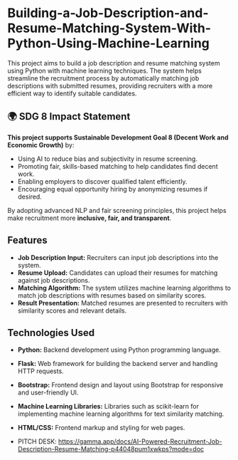 # Building-a-Job-Description-and-Resume-Matching-System-With-Python-Using-Machine-Learning


This project aims to build a job description and resume matching system using Python with machine learning techniques. The system helps streamline the recruitment process by automatically matching job descriptions with submitted resumes, providing recruiters with a more efficient way to identify suitable candidates.

## 🌍 SDG 8 Impact Statement

**This project supports Sustainable Development Goal 8 (Decent Work and Economic Growth)** by:

- Using AI to reduce bias and subjectivity in resume screening.
- Promoting fair, skills-based matching to help candidates find decent work.
- Enabling employers to discover qualified talent efficiently.
- Encouraging equal opportunity hiring by anonymizing resumes if desired.

By adopting advanced NLP and fair screening principles, this project helps make recruitment more **inclusive, fair, and transparent**.


## Features

- **Job Description Input:** Recruiters can input job descriptions into the system.
- **Resume Upload:** Candidates can upload their resumes for matching against job descriptions.
- **Matching Algorithm:** The system utilizes machine learning algorithms to match job descriptions with resumes based on similarity scores.
- **Result Presentation:** Matched resumes are presented to recruiters with similarity scores and relevant details.

## Technologies Used

- **Python:** Backend development using Python programming language.
- **Flask:** Web framework for building the backend server and handling HTTP requests.
- **Bootstrap:** Frontend design and layout using Bootstrap for responsive and user-friendly UI.
- **Machine Learning Libraries:** Libraries such as scikit-learn for implementing machine learning algorithms for text similarity matching.
- **HTML/CSS:** Frontend markup and styling for web pages.
  
- PITCH DESK: https://gamma.app/docs/AI-Powered-Recruitment-Job-Description-Resume-Matching-p44048pum1xwkps?mode=doc



